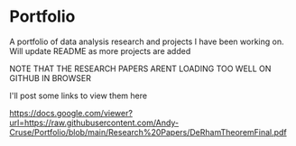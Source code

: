 # Portfolio
A portfolio of data analysis research and projects I have been working on. Will update README as more projects are added

NOTE THAT THE RESEARCH PAPERS ARENT LOADING TOO WELL ON GITHUB IN BROWSER

I'll post some links to view them here

https://docs.google.com/viewer?url=https://raw.githubusercontent.com/Andy-Cruse/Portfolio/blob/main/Research%20Papers/DeRhamTheoremFinal.pdf
